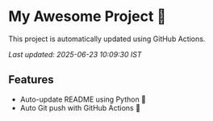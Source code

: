 # My Awesome Project 🚀

This project is automatically updated using GitHub Actions.

_Last updated: 2025-06-23 10:09:30 IST_

## Features
- Auto-update README using Python 🐍
- Auto Git push with GitHub Actions 🤖
